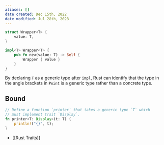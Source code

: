 ```yaml
---
aliases: []
date created: Dec 15th, 2022
date modified: Jul 28th, 2023
---
```


```rust
struct Wrapper<T> {
    value: T,
}

impl<T> Wrapper<T> {
    pub fn new(value: T) -> Self {
        Wrapper { value }
    }
}
```

By declaring `T` as a generic type after `impl`, Rust can identify that the type in the angle brackets in `Point` is a generic type rather than a concrete type.

## Bound

```rust
// Define a function `printer` that takes a generic type `T` which
// must implement trait `Display`.
fn printer<T: Display>(t: T) {
    println!("{}", t);
}
```

- [[Rust Traits]]